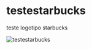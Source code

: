 # testestarbucks
teste logotipo starbucks

![testestarbucks](https://user-images.githubusercontent.com/85703276/125697131-5db492cc-5537-4e86-ab9f-659afc307c36.jpg)
